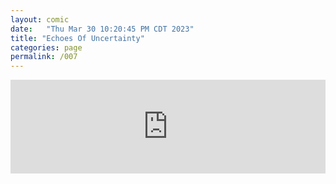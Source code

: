 ```yaml
---
layout: comic
date:   "Thu Mar 30 10:20:45 PM CDT 2023"
title: "Echoes Of Uncertainty"
categories: page
permalink: /007
---
```

<iframe scrolling="no" id="hearthis_at_track_8608829" width="100%" height="150" src="https://app.hearthis.at/embed/8608829/transparent_black/?hcolor=&color=&style=2&block_size=2&block_space=1&background=1&waveform=0&cover=0&autoplay=0&css=" frameborder="0" allowtransparency allow="autoplay"><p>Listen to <a href="https://hearthis.at/todiaspora/echoesofuncertainty/" target="_blank">Echoes Of Uncertainty</a> <span>by</span><a href="https://hearthis.at/todiaspora/" target="_blank" >ToDiaspora</a> <span>on</span> <a href="https://hearthis.at/" target="_blank">hearthis.at</a></p></iframe>
